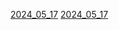 [2024_05_17](https://youtube.com/live/mI_tPiMEw5U)
[2024_05_17](https://youtube.com/live/MVTU2RnefQE)
